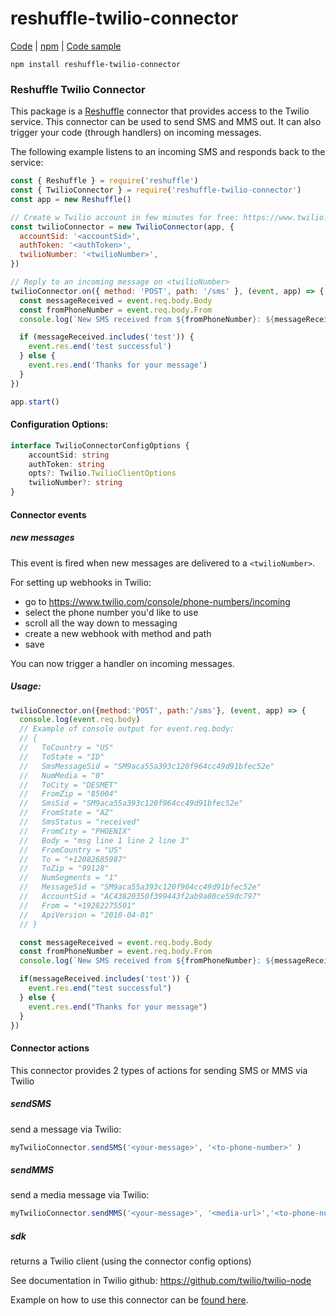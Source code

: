 # reshuffle-twilio-connector

[Code](https://github.com/reshufflehq/reshuffle-twilio-connector) |  [npm](https://www.npmjs.com/package/reshuffle-twilio-connector) | [Code sample](https://github.com/reshufflehq/reshuffle/tree/master/examples/message)

`npm install reshuffle-twilio-connector`

### Reshuffle Twilio Connector

This package is a [Reshuffle](https://dev.reshuffle.com) connector that provides access to the Twilio service. This connector can be used to send SMS and MMS out.
It can also trigger your code (through handlers) on incoming messages.

The following example listens to an incoming SMS and responds back to the service:
```js
const { Reshuffle } = require('reshuffle')
const { TwilioConnector } = require('reshuffle-twilio-connector')
const app = new Reshuffle()

// Create w Twilio account in few minutes for free: https://www.twilio.com/
const twilioConnector = new TwilioConnector(app, {
  accountSid: '<accountSid>',
  authToken: '<authToken>',
  twilioNumber: '<twilioNumber>',
})

// Reply to an incoming message on <twilioNumber>
twilioConnector.on({ method: 'POST', path: '/sms' }, (event, app) => {
  const messageReceived = event.req.body.Body
  const fromPhoneNumber = event.req.body.From
  console.log(`New SMS received from ${fromPhoneNumber}: ${messageReceived}`)

  if (messageReceived.includes('test')) {
    event.res.end('test successful')
  } else {
    event.res.end('Thanks for your message')
  }
})

app.start()
```

#### Configuration Options:
```typescript
interface TwilioConnectorConfigOptions {
    accountSid: string
    authToken: string
    opts?: Twilio.TwilioClientOptions
    twilioNumber?: string
}
```

#### Connector events

##### new messages
This event is fired when new messages are delivered to a `<twilioNumber>`.

For setting up webhooks in Twilio:
- go to https://www.twilio.com/console/phone-numbers/incoming
- select the phone number you'd like to use
- scroll all the way down to messaging
- create a new webhook with method and path
- save

You can now trigger a handler on incoming messages.

##### Usage:
```js
twilioConnector.on({method:'POST', path:'/sms'}, (event, app) => {
  console.log(event.req.body)
  // Example of console output for event.req.body:
  // {
  //   ToCountry = "US"
  //   ToState = "ID"
  //   SmsMessageSid = "SM9aca55a393c120f964cc49d91bfec52e"
  //   NumMedia = "0"
  //   ToCity = "DESMET"
  //   FromZip = "85004"
  //   SmsSid = "SM9aca55a393c120f964cc49d91bfec52e"
  //   FromState = "AZ"
  //   SmsStatus = "received"
  //   FromCity = "PHOENIX"
  //   Body = "msg line 1 line 2 line 3"
  //   FromCountry = "US"
  //   To = "+12082685987"
  //   ToZip = "99128"
  //   NumSegments = "1"
  //   MessageSid = "SM9aca55a393c120f964cc49d91bfec52e"
  //   AccountSid = "AC43820350f399443f2ab9a80ce59dc797"
  //   From = "+19282275501"
  //   ApiVersion = "2010-04-01"
  // }

  const messageReceived = event.req.body.Body
  const fromPhoneNumber = event.req.body.From
  console.log(`New SMS received from ${fromPhoneNumber}: ${messageReceived}`)

  if(messageReceived.includes('test')) {
    event.res.end("test successful")
  } else {
    event.res.end("Thanks for your message")
  }
})
```

#### Connector actions
This connector provides 2 types of actions for sending SMS or MMS via Twilio

##### sendSMS
send a message via Twilio:
```js
myTwilioConnector.sendSMS('<your-message>', '<to-phone-number>' )
```

##### sendMMS
send a media message via Twilio:
```js
myTwilioConnector.sendMMS('<your-message>', '<media-url>','<to-phone-number>' )
```

##### sdk
returns a Twilio client (using the connector config options)

See documentation in Twilio github: https://github.com/twilio/twilio-node

Example on how to use this connector can be [found here](https://github.com/reshufflehq/reshuffle/blob/master/examples/message/TwilioSendMessageExample.js).
